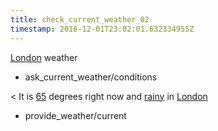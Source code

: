 ```yaml
---
title: check_current_weather_02
timestamp: 2016-12-01T23:02:01.632334955Z
---
```


[London](city) weather
* ask_current_weather/conditions

< It is [65](temperature) degrees right now and [rainy](condition) in [London](city)
* provide_weather/current
